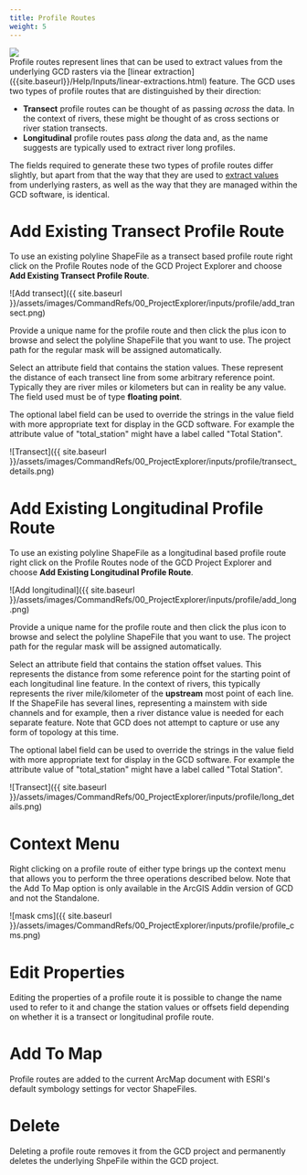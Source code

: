 ```yaml
---
title: Profile Routes
weight: 5
---
```


<div class="float-right">
<img src="{{ site.baseurl }} /assets/images/CommandRefs/00_ProjectExplorer/inputs/profile/profile_routes.png"></div>
Profile routes represent lines that can be used to extract values from the underlying GCD rasters via the [linear extraction]({{site.baseurl}}/Help/Inputs/linear-extractions.html) feature. The GCD uses two types of profile routes that are distinguished by their direction:

* **Transect** profile routes can be thought of as passing *across* the data. In the context of rivers, these might be thought of as cross sections or river station transects.
* **Longitudinal** profile routes pass *along* the data and, as the name suggests are typically used to extract river long profiles.

The fields required to generate these two types of profile routes differ slightly, but apart from that the way that they are used to [extract values]({{site.baseurl}}/Help/Inputs/linear-extractions.html) from underlying rasters, as well as the way that they are managed within the GCD software, is identical.

# Add Existing Transect Profile Route

To use an existing polyline ShapeFile as a transect based profile route right click on the Profile Routes node of the GCD Project Explorer and choose **Add Existing Transect Profile Route**.

![Add transect]({{ site.baseurl }}/assets/images/CommandRefs/00_ProjectExplorer/inputs/profile/add_transect.png)

Provide a unique name for the profile route and then click the plus icon to browse and select the polyline ShapeFile that you want to use. The project path for the regular mask will be assigned automatically.

Select an attribute field that contains the station values. These represent the distance of each transect line from some arbitrary reference point. Typically they are river miles or kilometers but can in reality be any value. The field used must be of type **floating point**.

The optional label field can be used to override the strings in the value field with more appropriate text for display in the GCD software. For example the attribute value of "total_station" might have a label called "Total Station".

![Transect]({{ site.baseurl }}/assets/images/CommandRefs/00_ProjectExplorer/inputs/profile/transect_details.png)

# Add Existing Longitudinal Profile Route

To use an existing polyline ShapeFile as a longitudinal based profile route right click on the Profile Routes node of the GCD Project Explorer and choose **Add Existing Longitudinal Profile Route**.

![Add longitudinal]({{ site.baseurl }}/assets/images/CommandRefs/00_ProjectExplorer/inputs/profile/add_long.png)

Provide a unique name for the profile route and then click the plus icon to browse and select the polyline ShapeFile that you want to use. The project path for the regular mask will be assigned automatically.

Select an attribute field that contains the station offset values. This represents the distance from some reference point for the starting point of each longitudinal line feature. In the context of rivers, this typically represents the river mile/kilometer of the **upstream** most point of each line. If the ShapeFile has several lines, representing a mainstem with side channels and for example, then a river distance value is needed for each separate feature. Note that GCD does not attempt to capture or use any form of topology at this time.

The optional label field can be used to override the strings in the value field with more appropriate text for display in the GCD software. For example the attribute value of "total_station" might have a label called "Total Station".

![Transect]({{ site.baseurl }}/assets/images/CommandRefs/00_ProjectExplorer/inputs/profile/long_details.png)

# Context Menu

Right clicking on a profile route of either type brings up the context menu that allows you to perform the three operations described below. Note that the Add To Map option is only available in the ArcGIS Addin version of GCD and not the Standalone.

![mask cms]({{ site.baseurl }}/assets/images/CommandRefs/00_ProjectExplorer/inputs/profile/profile_cms.png)

# Edit Properties

Editing the properties of a profile route it is possible to change the name used to refer to it and change the station values or offsets field depending on whether it is a transect or longitudinal profile route.

# Add To Map

Profile routes are added to the current ArcMap document with ESRI's default symbology settings for vector ShapeFiles.

# Delete

Deleting a profile route removes it from the GCD project and permanently deletes the underlying ShpeFile within the GCD project.